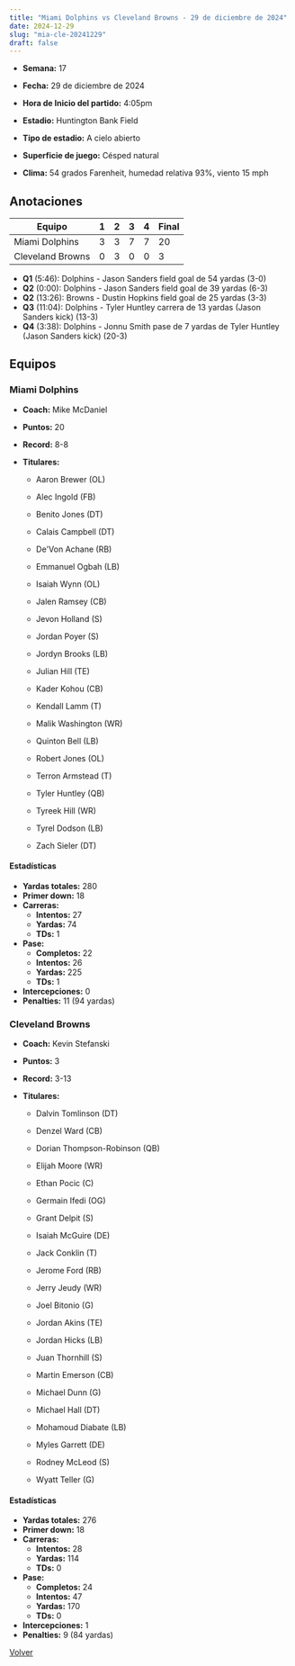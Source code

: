 ```yaml
---
title: "Miami Dolphins vs Cleveland Browns - 29 de diciembre de 2024"
date: 2024-12-29
slug: "mia-cle-20241229"
draft: false
---
```


* **Semana:** 17
* **Fecha:** 29 de diciembre de 2024

* **Hora de Inicio del partido:** 4:05pm
* **Estadio:** Huntington Bank Field
* **Tipo de estadio:** A cielo abierto
* **Superficie de juego:** Césped natural
* **Clima:** 54 grados Farenheit, humedad relativa 93%, viento 15 mph





## Anotaciones
| Equipo | 1 | 2 | 3 | 4 | Final |
|--------|---|---|---|---|-------|
| Miami Dolphins  | 3 | 3 | 7 | 7  | 20 |
| Cleveland Browns  | 0 | 3 | 0 | 0  | 3 |
* **Q1** (5:46): Dolphins - Jason Sanders field goal de 54 yardas (3-0)
* **Q2** (0:00): Dolphins - Jason Sanders field goal de 39 yardas (6-3)
* **Q2** (13:26): Browns - Dustin Hopkins field goal de 25 yardas (3-3)
* **Q3** (11:04): Dolphins - Tyler Huntley carrera de 13 yardas (Jason Sanders kick) (13-3)
* **Q4** (3:38): Dolphins - Jonnu Smith pase de 7 yardas de Tyler Huntley (Jason Sanders kick) (20-3)


## Equipos


### Miami Dolphins
* **Coach:** Mike McDaniel
* **Puntos:** 20
* **Record:** 8-8
* **Titulares:** 

  * Aaron Brewer (OL) 

  * Alec Ingold (FB) 

  * Benito Jones (DT) 

  * Calais Campbell (DT) 

  * De'Von Achane (RB) 

  * Emmanuel Ogbah (LB) 

  * Isaiah Wynn (OL) 

  * Jalen Ramsey (CB) 

  * Jevon Holland (S) 

  * Jordan Poyer (S) 

  * Jordyn Brooks (LB) 

  * Julian Hill (TE) 

  * Kader Kohou (CB) 

  * Kendall Lamm (T) 

  * Malik Washington (WR) 

  * Quinton Bell (LB) 

  * Robert Jones (OL) 

  * Terron Armstead (T) 

  * Tyler Huntley (QB) 

  * Tyreek Hill (WR) 

  * Tyrel Dodson (LB) 

  * Zach Sieler (DT) 

#### Estadísticas
* **Yardas totales:** 280
* **Primer down:** 18
* **Carreras:**
  * **Intentos:** 27
  * **Yardas:** 74
  * **TDs:** 1
* **Pase:**
  * **Completos:** 22
  * **Intentos:** 26
  * **Yardas:** 225
  * **TDs:** 1
* **Intercepciones:** 0
* **Penalties:** 11 (94 yardas)

### Cleveland Browns
* **Coach:** Kevin Stefanski
* **Puntos:** 3
* **Record:** 3-13
* **Titulares:** 

  * Dalvin Tomlinson (DT) 

  * Denzel Ward (CB) 

  * Dorian Thompson-Robinson (QB) 

  * Elijah Moore (WR) 

  * Ethan Pocic (C) 

  * Germain Ifedi (OG) 

  * Grant Delpit (S) 

  * Isaiah McGuire (DE) 

  * Jack Conklin (T) 

  * Jerome Ford (RB) 

  * Jerry Jeudy (WR) 

  * Joel Bitonio (G) 

  * Jordan Akins (TE) 

  * Jordan Hicks (LB) 

  * Juan Thornhill (S) 

  * Martin Emerson (CB) 

  * Michael Dunn (G) 

  * Michael Hall (DT) 

  * Mohamoud Diabate (LB) 

  * Myles Garrett (DE) 

  * Rodney McLeod (S) 

  * Wyatt Teller (G) 

#### Estadísticas
* **Yardas totales:** 276
* **Primer down:** 18
* **Carreras:**
  * **Intentos:** 28
  * **Yardas:** 114
  * **TDs:** 0
* **Pase:**
  * **Completos:** 24
  * **Intentos:** 47
  * **Yardas:** 170
  * **TDs:** 0
* **Intercepciones:** 1
* **Penalties:** 9 (84 yardas)


[Volver](/historia/2024)
